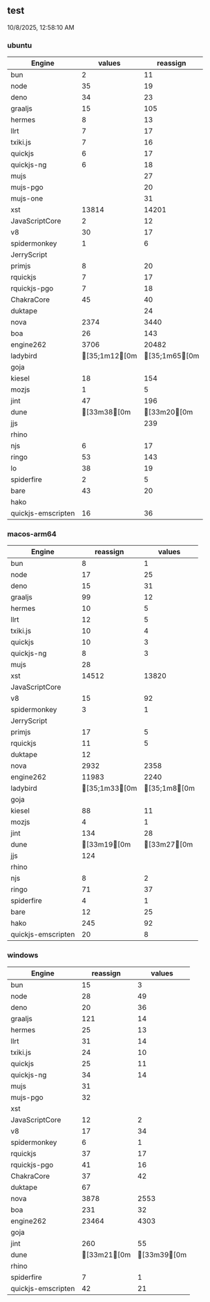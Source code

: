 
## test
10/8/2025, 12:58:10 AM

### ubuntu
| Engine | values | reassign |
| --- | --- | --- |
| bun | 2 | 11 |
| node | 35 | 19 |
| deno | 34 | 23 |
| graaljs | 15 | 105 |
| hermes | 8 | 13 |
| llrt | 7 | 17 |
| txiki.js | 7 | 16 |
| quickjs | 6 | 17 |
| quickjs-ng | 6 | 18 |
| mujs |  | 27 |
| mujs-pgo |  | 20 |
| mujs-one |  | 31 |
| xst | 13814 | 14201 |
| JavaScriptCore | 2 | 12 |
| v8 | 30 | 17 |
| spidermonkey | 1 | 6 |
| JerryScript |  |  |
| primjs | 8 | 20 |
| rquickjs | 7 | 17 |
| rquickjs-pgo | 7 | 18 |
| ChakraCore | 45 | 40 |
| duktape |  | 24 |
| nova | 2374 | 3440 |
| boa | 26 | 143 |
| engine262 | 3706 | 20482 |
| ladybird | [35;1m12[0m | [35;1m65[0m |
| goja |  |  |
| kiesel | 18 | 154 |
| mozjs | 1 | 5 |
| jint | 47 | 196 |
| dune | [33m38[0m | [33m20[0m |
| jjs |  | 239 |
| rhino |  |  |
| njs | 6 | 17 |
| ringo | 53 | 143 |
| lo | 38 | 19 |
| spiderfire | 2 | 5 |
| bare | 43 | 20 |
| hako |  |  |
| quickjs-emscripten | 16 | 36 |
### macos-arm64
| Engine | reassign | values |
| --- | --- | --- |
| bun | 8 | 1 |
| node | 17 | 25 |
| deno | 15 | 31 |
| graaljs | 99 | 12 |
| hermes | 10 | 5 |
| llrt | 12 | 5 |
| txiki.js | 10 | 4 |
| quickjs | 10 | 3 |
| quickjs-ng | 8 | 3 |
| mujs | 28 |  |
| xst | 14512 | 13820 |
| JavaScriptCore |  |  |
| v8 | 15 | 92 |
| spidermonkey | 3 | 1 |
| JerryScript |  |  |
| primjs | 17 | 5 |
| rquickjs | 11 | 5 |
| duktape | 12 |  |
| nova | 2932 | 2358 |
| engine262 | 11983 | 2240 |
| ladybird | [35;1m33[0m | [35;1m8[0m |
| goja |  |  |
| kiesel | 88 | 11 |
| mozjs | 4 | 1 |
| jint | 134 | 28 |
| dune | [33m19[0m | [33m27[0m |
| jjs | 124 |  |
| rhino |  |  |
| njs | 8 | 2 |
| ringo | 71 | 37 |
| spiderfire | 4 | 1 |
| bare | 12 | 25 |
| hako | 245 | 92 |
| quickjs-emscripten | 20 | 8 |
### windows
| Engine | reassign | values |
| --- | --- | --- |
| bun | 15 | 3 |
| node | 28 | 49 |
| deno | 20 | 36 |
| graaljs | 121 | 14 |
| hermes | 25 | 13 |
| llrt | 31 | 14 |
| txiki.js | 24 | 10 |
| quickjs | 25 | 11 |
| quickjs-ng | 34 | 14 |
| mujs | 31 |  |
| mujs-pgo | 32 |  |
| xst |  |  |
| JavaScriptCore | 12 | 2 |
| v8 | 17 | 34 |
| spidermonkey | 6 | 1 |
| rquickjs | 37 | 17 |
| rquickjs-pgo | 41 | 16 |
| ChakraCore | 37 | 42 |
| duktape | 67 |  |
| nova | 3878 | 2553 |
| boa | 231 | 32 |
| engine262 | 23464 | 4303 |
| goja |  |  |
| jint | 260 | 55 |
| dune | [33m21[0m | [33m39[0m |
| rhino |  |  |
| spiderfire | 7 | 1 |
| quickjs-emscripten | 42 | 21 |
